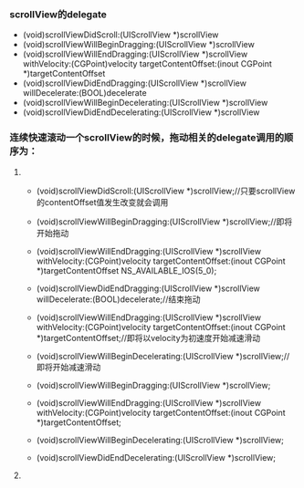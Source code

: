 ### scrollView的delegate

* \(void\)scrollViewDidScroll:\(UIScrollView \*\)scrollView
* \(void\)scrollViewWillBeginDragging:\(UIScrollView \*\)scrollView
* \(void\)scrollViewWillEndDragging:\(UIScrollView \*\)scrollView withVelocity:\(CGPoint\)velocity targetContentOffset:\(inout CGPoint \*\)targetContentOffset
* \(void\)scrollViewDidEndDragging:\(UIScrollView \*\)scrollView willDecelerate:\(BOOL\)decelerate
* \(void\)scrollViewWillBeginDecelerating:\(UIScrollView \*\)scrollView
* \(void\)scrollViewDidEndDecelerating:\(UIScrollView \*\)scrollView

### 连续快速滚动一个scrollView的时候，拖动相关的delegate调用的顺序为：

1. * \(void\)scrollViewDidScroll:\(UIScrollView \*\)scrollView;//只要scrollView的contentOffset值发生改变就会调用

   * \(void\)scrollViewWillBeginDragging:\(UIScrollView \*\)scrollView;//即将开始拖动

   * \(void\)scrollViewWillEndDragging:\(UIScrollView \*\)scrollView withVelocity:\(CGPoint\)velocity targetContentOffset:\(inout CGPoint \*\)targetContentOffset NS\_AVAILABLE\_IOS\(5\_0\);

   * \(void\)scrollViewDidEndDragging:\(UIScrollView \*\)scrollView willDecelerate:\(BOOL\)decelerate;//结束拖动

   * \(void\)scrollViewWillEndDragging:\(UIScrollView \*\)scrollView withVelocity:\(CGPoint\)velocity targetContentOffset:\(inout CGPoint \*\)targetContentOffset;//即将以velocity为初速度开始减速滑动

   * \(void\)scrollViewWillBeginDecelerating:\(UIScrollView \*\)scrollView;//即将开始减速滑动

   * \(void\)scrollViewWillBeginDragging:\(UIScrollView \*\)scrollView;

   * \(void\)scrollViewWillEndDragging:\(UIScrollView \*\)scrollView withVelocity:\(CGPoint\)velocity targetContentOffset:\(inout CGPoint \*\)targetContentOffset;

   * \(void\)scrollViewWillBeginDecelerating:\(UIScrollView \*\)scrollView;

   * \(void\)scrollViewDidEndDecelerating:\(UIScrollView \*\)scrollView;
2. 


